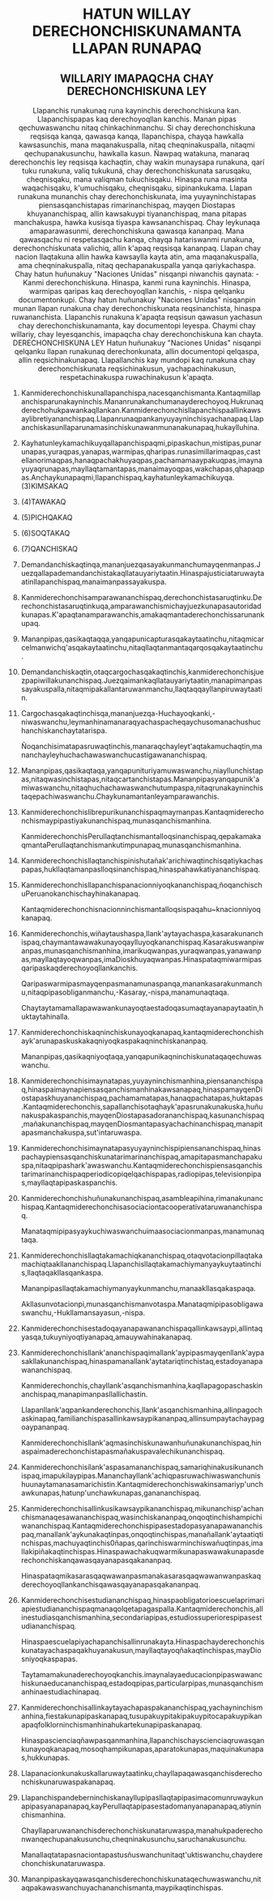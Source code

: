 <h1 align='center'>HATUN WILLAY DERECHONCHISKUNAMANTA LLAPAN RUNAPAQ</h1>
<h2 align='center'>WILLARIY IMAPAQCHA CHAY DERECHONCHISKUNA LEY</h2>
<p align='center'>Llapanchis runakunaq runa kayninchis derechonchiskuna kan. Llapanchispapas kaq derechoyoqllan kanchis. Manan pipas qechuwaswanchu nitaq chinkachinmanchu.
Si chay derechonchiskuna reqsisqa kanqa, qawasqa kanqa, llapanchispa, chayqa hawkalla kawsasunchis, mana maqanakuspalla, nitaq cheqninakuspalla, nitaqmi qechupanakusunchu, hawkalla kasun.
Ñawpaq watakuna, manaraq derechonchis ley reqsisqa kachaqtin, chay wakin munaysapa runakuna, qarí tuku runakuna, valiq tukukuná, chay derechonchiskunata sarusqaku, cheqnisqaku, mana valiqman tukuchisqaku. Hinaspa runa masinta waqachisqaku, k'umuchisqaku, cheqnisqaku, sipinankukama.
Llapan runakuna munanchis chay derechonchiskunata, ima yuyayninchistapas piensasqanchistapas rimarinanchispaq, mayqen Diostapas khuyananchispaq, allin kawsakuypi tiyananchispaq, mana pitapas manchakuspa, hawka kusisqa tiyaspa kawsananchispaq.
Chay leykunaqa amaparawasunmi, derechonchiskuna qawasqa kananpaq. Mana qawasqachu ni respetasqachu kanqa, chayqa hatariswanmi runakuna, derechonchiskunata valichiq, allin k'apaq reqsisqa kananpaq.
Llapan chay nacion llaqtakuna allin hawka kawsaylla kayta atin, ama maqanakuspalla, ama cheqninakuspalla, nitaq qechapanakuspalla yanqa qariykachaspa.
Chay hatun huñunakuy "Naciones Unidas" nisqanpi niwanchis qaynata: - Kanmi derechonchiskuna. Hinaspa, kanmi runa kayninchis. Hinaspa, warmipas qaripas kaq derechoyoqllan kanchis, - nispa qelqanku documentonkupi.
Chay hatun huñunakuy "Naciones Unidas" nisqanpin munan llapan runakuna chay derechonchiskunata reqsinanchista, hinaspa ruwananchista.
Llapanchis runakuna k'apaqta reqsisun qawasun yachasun chay derechonchiskunamanta, kay documentopi leyespa.
Chaymi chay willariy, chay Ieyesqanchis, imapaqcha chay derechonchiskuna kan chayta.
DERECHONCHISKUNA LEY
Hatun huñunakuy "Naciones Unidas" nisqanpi qelqanku llapan runakunaq derechonkunata, allin documentopi qelqaspa, allin reqsichinakunapaq. Llapallanchis kay mundopi kaq runakuna chay derechonchiskunata reqsichinakusun, yachapachinakusun, respetachinakuspa ruwachinakusun k'apaqta.</p>
<ol>
  <li>
    <p>Kanmiderechonchiskunallapanchispa,nacesqanchismanta.Kantaqmillapanchisparunakayninchis.Mananrunakanchumanayderechoyoq.Hukrunaqderechohukpawankaqllankan.Kanmiderechonchisllapanchispaallinkawsaylibretiyananchispaq.Llapanrunaqpankanyuyayninchisyachanapaq.Llapanchiskasunllaparunamasinchiskunawanmunanakunapaq,hukaylluhina.</p>
  </li>
  <li>
    <p>Kayhatunleykamachikuyqallapanchispaqmi,pipaskachun,mistipas,punarunapas,yuraqpas,yanapas,warmipas,qharipas.runasimillarimaqpas,castellanorimaqpas,hanaqpachakhuyaqpas,pachamamaaypakuqpas,imaynayuyaqrunapas,mayllaqtamantapas,manaimayoqpas,wakchapas,qhapaqpas.Anchaykunapaqmi,llapanchispaq,kayhatunleykamachikuyqa.(3)KIMSAKAQ</p>
  </li>
  <li>
    <p>(4)TAWAKAQ</p>
  </li>
  <li>
    <p>(5)PICHQAKAQ</p>
  </li>
  <li>
    <p>(6)SOQTAKAQ</p>
  </li>
  <li>
    <p>(7)QANCHISKAQ</p>
  </li>
  <li>
    <p>Demandanchiskaqtinqa,mananjuezqasayakunmanchumayqenmanpas.Juezqallapademandanchistakaqllatauyariytaatin.Hinaspajusticiataruwaytaatinllapanchispaq,manaimanpassayakuspa.</p>
  </li>
  <li>
    <p>Kanmiderechonchisamparawananchispaq,derechonchistasaruqtinku.Derechonchistasaruqtinkuqa,amparawanchismichayjuezkunapasautoridadkunapas.K'apaqtanamparawanchis,amakaqmantaderechonchissarunankupaq.</p>
  </li>
  <li>
    <p>Mananpipas,qasikaqtaqqa,yanqapunicapturasqakaytaatinchu,nitaqmicarcelmanwichq'asqakaytaatinchu,nitaqllaqtanmantaqarqosqakaytaatinchu.</p>
  </li>
  <li>
    <p>Demandanchiskaqtin,otaqcargochasqakaqtinchis,kanmiderechonchisjuezpapiwillakunanchispaq.Juezqaimankaqllatauyariytaatin,manapimanpassayakuspalla,nitaqmipakallantaruwanmanchu,llaqtaqqayllanpiruwaytaatin.</p>
  </li>
  <li>
    <p>Cargochasqakaqtinchisqa,mananjuezqa-Huchayoqkanki,-niwaswanchu,leymanhinamanaraqyachaspacheqaychusomanachushuchanchiskanchaytatarispa.</p>
    <p>Ñoqanchisimatapasruwaqtinchis,manaraqchayleyt'aqtakamuchaqtin,mananchayleyhuchachawaswanchucastigawananchispaq.</p>
  </li>
  <li>
    <p>Mananpipas,qasikaqtaqa,yanqapunituriyamuwaswanchu,niayllunchistapas,nitaqwasinchistapas,nitaqcartanchistapas.Mananpipasyanqapunik'amiwaswanchu,nitaqhuchachawaswanchutumpaspa,nitaqrunakayninchistaqepachiwaswanchu.Chaykunamantanleyamparawanchis.</p>
  </li>
  <li>
    <p>Kanmiderechonchislibrepurikunanchispaqmaymanpas.Kantaqmiderechonchismaypipastiyakunanchispaq,munasqanchismanhina.</p>
    <p>KanmiderechonchisPerullaqtanchismantalloqsinanchispaq,qepakamakaqmantaPerullaqtanchismankutimpunapaq,munasqanchismanhina.</p>
  </li>
  <li>
    <p>Kanmiderechonchisllaqtanchispinishutañak'arichiwaqtinchisqatiykachaspapas,hukllaqtamanpaslloqsinanchispaq,hinaspahawkatiyananchispaq.</p>
    <p></p>
  </li>
  <li>
    <p>Kanmiderechonchisllapanchispanacionniyoqkananchispaq,ñoqanchischuPeruanokanchischayhinakanapaq.</p>
    <p>Kantaqmiderechonchisnacionninchismantalloqsispaqahu~knacionniyoqkanapaq.</p>
  </li>
  <li>
    <p>Kanmiderechonchis,wiñaytaushaspa,llank'aytayachaspa,kasarakunanchispaq,chaymantawawakunayoqaylluyoqkananchispaq.Kasarakuswanpiwanpas,munasqanchismanhina,imarikuqwanpas,yuraqwanpas,yanawanpas,mayllaqtayoqwanpas,imaDioskhuyaqwanpas.Hinaspataqmiwarmipasqaripaskaqderechoyoqllankanchis.</p>
    <p>Qaripaswarmipasmayqenpasmanamunaspanqa,manankasarakunmanchu,nitaqpipasobliganmanchu,-Kasaray,-nispa,manamunaqtaqa.</p>
    <p>Chaytaytamamallapawawankunayoqtaestadoqasumaqtayanapaytaatin,huktaytahinalla.</p>
  </li>
  <li>
    <p>Kanmiderechonchiskaqninchiskunayoqkanapaq,kantaqmiderechonchishayk'arunapaskuskakaqniyoqkaspakaqninchiskananpaq.</p>
    <p>Mananpipas,qasikaqniyoqtaqa,yanqapunikaqninchiskunataqaqechuwaswanchu.</p>
  </li>
  <li>
    <p>Kanmiderechonchisimaynatapas,yuyayninchismanhina,piensananchispaq,hinaspaimaynapiensasqanchismanhinakawsanapaq,hinaspamayqenDiostapaskhuyananchispaq,pachamamatapas,hanaqpachatapas,huktapas.Kantaqmiderechonchis,sapallanchisotaqhayk'apasrunakunakuska,huñunakuspakaspanchis,mayqenDiostapasadorananchispaq,kasunanchispaq,mañakunanchispaq,mayqenDiosmantapasyachachinanchispaq,manapitapasmanchakuspa,sut'intaruwaspa.</p>
  </li>
  <li>
    <p>Kanmiderechonchisimaynatapasyuyayninchispipiensananchispaq,hinaspachaypiensasqanchiskunatarimarinanchispaq,amapitapasmanchapakuspa,nitaqpipashark'awaswanchu.Kantaqmiderechonchispiensasqanchistarimarinanchispaqperiodicopiqelqachispapas,radiopipas,televisionpipas,mayllaqtapipaskaspanchis.</p>
  </li>
  <li>
    <p>Kanmiderechonchishuñunakunanchispaq,asambleapihina,rimanakunanchispaq.Kantaqmiderechonchisasociaciontacooperativataruwananchispaq.</p>
    <p>Manataqmipipasyaykuchiwaswanchuimaasociacionmanpas,manamunaqtaqa.</p>
  </li>
  <li>
    <p>Kanmiderechonchisllaqtakamachiqkananchispaq,otaqvotacionpillaqtakamachiqtaakllananchispaq.Llapanchisllaqtakamachiymanyaykuytaatinchis,llaqtaqakllasqankaspa.</p>
    <p>Mananpipasllaqtakamachiymanyaykunmanchu,manaakllasqakaspaqa.</p>
    <p>Akllasunvotacionpi,munasqanchismanvotaspa.Manataqmipipasobligawaswanchu,-Hukllamansayasun,-nispa.</p>
  </li>
  <li>
    <p>Kanmiderechonchisestadoqayanapawananchispaqallinkawsaypi,allintaqyasqa,tukuyniyoqtiyanapaq,amauywahinakanapaq.</p>
  </li>
  <li>
    <p>Kanmiderechonchisllank'ananchispaqimallank'aypipasmayqenllank'aypasakllakunanchispaq,hinaspamanallank'aytatariqtinchistaq,estadoyanapawananchispaq.</p>
    <p>Kanmiderechonchis,chayllank'asqanchismanhina,kaqllapagopaschaskinanchispaq,manapimanpasllallichastin.</p>
    <p>Llapanllank'aqpankanderechonchis,llank'asqanchismanhina,allinpagochaskinapaq,familianchispasallinkawsaypikananpaq,allinsumpaytachaypagoaypananpaq.</p>
    <p>Kanmiderechonchisllank'aqmasinchiskunawanhuñunakunanchispaq,hinaspaimaderechonchistapasmañakuspavalechikunanchispaq.</p>
  </li>
  <li>
    <p>Kanmiderechonchisílank'aspasamananchispaq,samariqhinakusikunanchispaq,imapukílaypipas.Mananchayllank'achiqpasruwachiwaswanchunishuunaytamanasamarichistin.Kantaqmiderechonchiswakinsamariyp'unchawkunapas,hatunp'unchawkunapas,ganananchispaq.</p>
  </li>
  <li>
    <p>Kanmiderechonchisallinkusikawsaypikananchispaq,mikunanchisp'achanchismanaqesawananchispaq,wasinchiskananpaq,onqoqtinchishampichiwananchispaq.Kantaqmiderechonchispipasestadopasyanapawananchispaq,manallank'aykunakaqtinpas,onqoqtinchispas,manañallank'aytaatiqtinchispas,machuyaqtinchis0ñapas,qarinchiswarminchiswañuqtinpas,imallakipiñakaqtinchispas.Hinaspawachakuqwarmikunapaswawakunapasderechonchiskanqawasqayanapasqakananpaq.</p>
    <p>Hinaspataqmikasarasqaqwawanpasmanakasarasqaqwawanwanpaskaqderechoyoqllankanchisqawasqayanapasqakananpaq.</p>
  </li>
  <li>
    <p>Kanmiderechonchisestudiananchispaq,hinaspaobligatorioescuelaprimariapiestudiananchispaqmanaqolqetapagaspalla.Kantaqmiderechonchis,allinestudiasqanchismanhina,secondariapipas,estudiossuperiorespipasestudiananchispaq.</p>
    <p>Hinaspaescuelapiyachapanchisallinrunakayta.Hinaspachayderechonchiskunatayachaspaqakhuyanakusun,mayllaqtayoqñakaqtinchispas,mayDiosniyoqkaspapas.</p>
    <p>Taytamamakunaderechoyoqkanchis.imaynalayaeducacionpipaswawanchiskunaeducananchispaq,estadoqpipas,particularpipas,munasqanchismanhinaestudiachinapaq.</p>
  </li>
  <li>
    <p>Kanmiderechonchisallinkaytayachapaspakananchispaq,yachayninchismanhina,fiestakunapipaskanapaq,tusupakuypitakipakuypitocapakuypikanapaqfolklorninchismanhinahukartekunapipaskanapaq.</p>
    <p>Hinaspascienciaqñawpasqanmanhina,llapanchischayscienciaqruwasqankunayoqkanapaq,mosoqhampikunapas,aparatokunapas,maquinakunapas,hukkunapas.</p>
  </li>
  <li>
    <p>Llapanacionkunakuskallaruwaytaatinku,chayllapaqawasqanchisderechonchiskunaruwaspakanapaq.</p>
  </li>
  <li>
    <p>Llapanchispandeberninchiskanayllupipasllaqtapipasimacomunruwaykunapipasyanapanapaq,kayPerullaqtapipasestadomanyanapanapaq,atiyninchismanhina.</p>
    <p>Chayllaparuwananchisderechonchiskunataruwaspa,manahukpaderechonwanqechupanakusunchu,cheqninakusunchu,saruchanakusunchu.</p>
    <p>Manallaqtatapasnaciontapastusñuswanchunitaqt'uktiswanchu,chayderechonchiskunataruwaspa.</p>
  </li>
  <li>
    <p>Mananpipaskayqawasqanchisderechonchiskunataqechuwaswanchu,nitaqpakawaswanchuyachananchismanta,maypikaqtinchispas.</p>
  </li>
</ol>